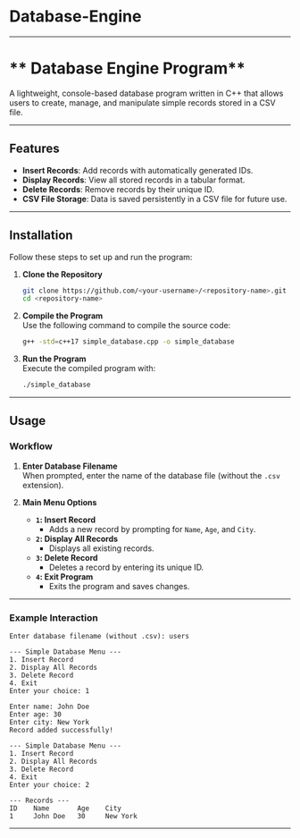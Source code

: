 # Database-Engine

---

# ** Database Engine Program**

A lightweight, console-based database program written in C++ that allows users to create, manage, and manipulate simple records stored in a CSV file.  

---

## **Features**

- **Insert Records**: Add records with automatically generated IDs.  
- **Display Records**: View all stored records in a tabular format.  
- **Delete Records**: Remove records by their unique ID.  
- **CSV File Storage**: Data is saved persistently in a CSV file for future use.  

---

## **Installation**

Follow these steps to set up and run the program:

1. **Clone the Repository**  
   ```bash
   git clone https://github.com/<your-username>/<repository-name>.git
   cd <repository-name>
   ```

2. **Compile the Program**  
   Use the following command to compile the source code:  
   ```bash
   g++ -std=c++17 simple_database.cpp -o simple_database
   ```

3. **Run the Program**  
   Execute the compiled program with:  
   ```bash
   ./simple_database
   ```

---

## **Usage**

### **Workflow**

1. **Enter Database Filename**  
   When prompted, enter the name of the database file (without the `.csv` extension).  

2. **Main Menu Options**  
   - **`1`: Insert Record**  
     - Adds a new record by prompting for `Name`, `Age`, and `City`.  
   - **`2`: Display All Records**  
     - Displays all existing records.  
   - **`3`: Delete Record**  
     - Deletes a record by entering its unique ID.  
   - **`4`: Exit Program**  
     - Exits the program and saves changes.

---

### **Example Interaction**

```plaintext
Enter database filename (without .csv): users

--- Simple Database Menu ---
1. Insert Record
2. Display All Records
3. Delete Record
4. Exit
Enter your choice: 1

Enter name: John Doe
Enter age: 30
Enter city: New York
Record added successfully!

--- Simple Database Menu ---
1. Insert Record
2. Display All Records
3. Delete Record
4. Exit
Enter your choice: 2

--- Records ---
ID    Name       Age    City
1     John Doe   30     New York
```

---
